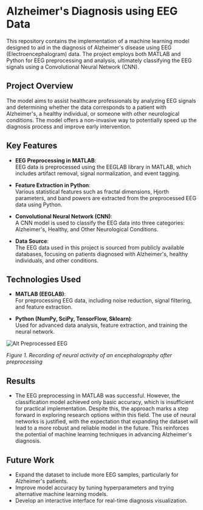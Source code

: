 # Alzheimer's Diagnosis using EEG Data

This repository contains the implementation of a machine learning model designed to aid in the diagnosis of Alzheimer's disease using EEG (Electroencephalogram) data. The project employs both MATLAB and Python for EEG preprocessing and analysis, ultimately classifying the EEG signals using a Convolutional Neural Network (CNN).

## Project Overview
The model aims to assist healthcare professionals by analyzing EEG signals and determining whether the data corresponds to a patient with Alzheimer's, a healthy individual, or someone with other neurological conditions. The model offers a non-invasive way to potentially speed up the diagnosis process and improve early intervention.

## Key Features
- **EEG Preprocessing in MATLAB**:  
  EEG data is preprocessed using the EEGLAB library in MATLAB, which includes artifact removal, signal normalization, and event tagging.
  
- **Feature Extraction in Python**:  
  Various statistical features such as fractal dimensions, Hjorth parameters, and band powers are extracted from the preprocessed EEG data using Python.

- **Convolutional Neural Network (CNN)**:  
  A CNN model is used to classify the EEG data into three categories: Alzheimer's, Healthy, and Other Neurological Conditions.

- **Data Source**:  
  The EEG data used in this project is sourced from publicly available databases, focusing on patients diagnosed with Alzheimer's, healthy individuals, and other conditions.

## Technologies Used
- **MATLAB (EEGLAB)**:  
  For preprocessing EEG data, including noise reduction, signal filtering, and feature extraction.
  
- **Python (NumPy, SciPy, TensorFlow, Sklearn)**:  
  Used for advanced data analysis, feature extraction, and training the neural network.

![Alt Preprocessed EEG](Processed_EGG.png)

*Figure 1. Recording of neural activity of an encephalography after preprocessing*

## Results
- The EEG preprocessing in MATLAB was successful. However, the classification model achieved only basic accuracy, which is insufficient for practical implementation. Despite this, the approach marks a step forward in exploring research options within this field. The use of neural networks is justified, with the expectation that expanding the dataset will lead to a more robust and reliable model in the future. This reinforces the potential of machine learning techniques in advancing Alzheimer's diagnosis.


## Future Work
- Expand the dataset to include more EEG samples, particularly for Alzheimer's patients.
- Improve model accuracy by tuning hyperparameters and trying alternative machine learning models.
- Develop an interactive interface for real-time diagnosis visualization.
